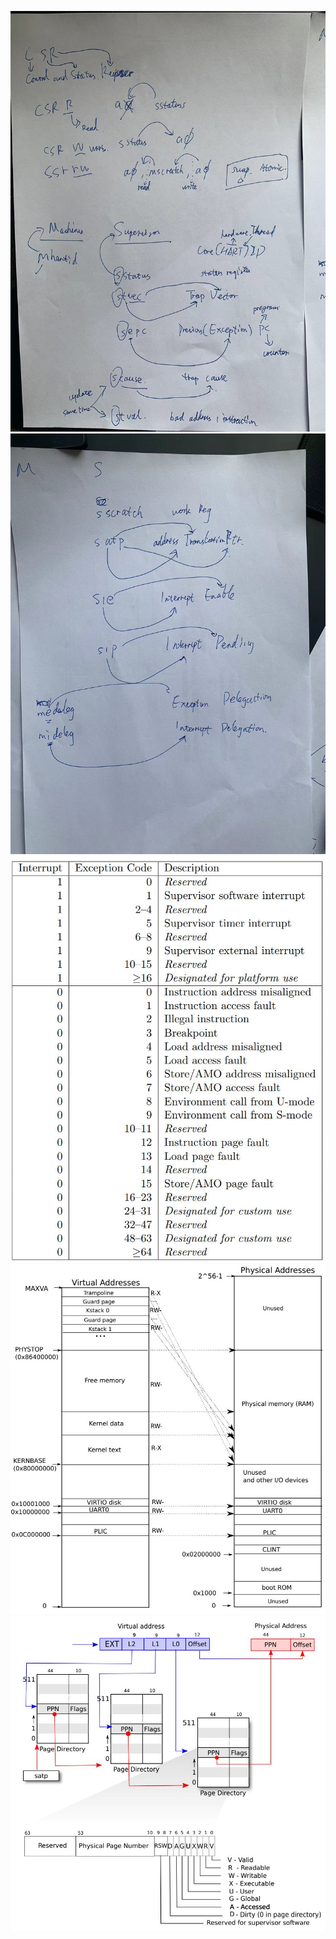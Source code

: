 ![](./reg1.jpg)
![](./reg2.jpg)
![](./scause.jpg)
![](./memory_map.jpg)
![](./page_table_3level.jpg)
